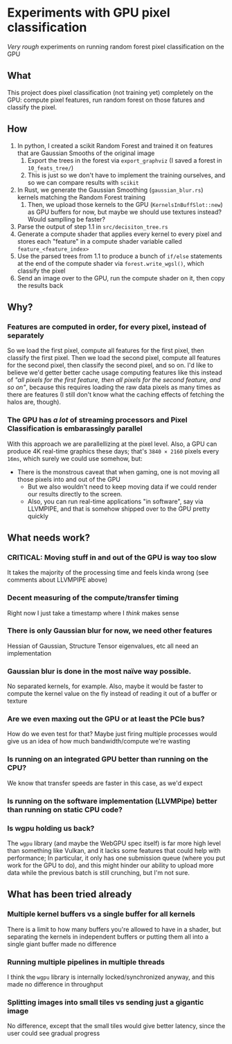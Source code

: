 # Experiments with GPU pixel classification

*Very rough* experiments on running random forest pixel classification on the GPU

## What

This project does pixel classification (not training yet) completely on the GPU: compute pixel features, run random forest on those fatures and classify the pixel.

## How

1. In python, I created a scikit Random Forest and trained it on features that are Gaussian Smooths of the original image
    1. Export the trees in the forest via `export_graphviz` (I saved a forest in `10_feats_tree/`)
    2. This is just so we don't have to implement the training ourselves, and so we can compare results with `scikit`
2. In Rust, we generate the Gaussian Smoothing (`gaussian_blur.rs`) kernels matching the Random Forest training
   1. Then, we upload those kernels to the GPU (`KernelsInBuffSlot::new`) as GPU buffers for now,
      but maybe we should use textures instead? Would samplling be faster?
3. Parse the output of step 1.1 in `src/decisiton_tree.rs`
4. Generate a compute shader that applies every kernel to every pixel and stores each "feature"
    in a compute shader variable called `feature_<feature_index>`
5. Use the parsed trees from 1.1 to produce a bunch of `if/else` statements at the end of the compute shader
   via `forest.write_wgsl()`, which classify the pixel
6. Send an image over to the GPU, run the compute shader on it, then copy the results back

## Why?

### Features are computed in order, for every pixel, instead of separately

So we load the first pixel, compute all features for the first pixel, then classify the first pixel. Then we load the second pixel, compute all features for the second pixel, then classify the second pixel, and so on. I'd like to believe we'd getter better cache usage computing features like this instead of _"all pixels for the first feature, then all pixels for the second feature, and so on"_, because this requires loading the raw data pixels as many times as there are features (I still don't know what the caching effects of fetching the halos are, though).

### The GPU has *a lot* of streaming processors and Pixel Classification is embarassingly parallel

With this approach we are parallellizing at the pixel level. Also, a GPU can produce 4K real-time graphics these days; that's `3840 × 2160` pixels every `16ms`, which surely we could use somehow, but:
- There is the monstrous caveat that when gaming, one is not moving all those pixels into and out of the GPU
  - But we also wouldn't need to keep moving data if we could render our results directly to the screen.
  - Also, you can run real-time applications "in software", say via LLVMPIPE, and that is somehow shipped over to the GPU pretty quickly


## What needs work?

### CRITICAL: Moving stuff in and out of the GPU is way too slow

It takes the majority of the processing time and feels kinda wrong (see comments about LLVMPIPE above)

### Decent measuring of the compute/transfer timing

Right now I just take a timestamp where I _think_ makes sense

### There is only Gaussian blur for now, we need other features

Hessian of Gaussian, Structure Tensor eigenvalues, etc all need an implementation

### Gaussian blur is done in the most naïve way possible.

No separated kernels, for example. Also, maybe it would be faster to compute the kernel value on the fly instead of reading it out of a buffer or texture

### Are we even maxing out the GPU or at least the PCIe bus?

How do we even test for that? Maybe just firing multiple processes would give us an idea of how much bandwidth/compute we're wasting

### Is running on an integrated GPU better than running on the CPU?

We know that transfer speeds are faster in this case, as we'd expect

### Is running on the software implementation (LLVMPipe) better than running on static CPU code?

### Is wgpu holding us back?

The `wgpu` library (and maybe the WebGPU spec itself) is far more high level than something like Vulkan, and it lacks some features that could help with performance; In particular, it only has one submission queue (where you put work for the GPU to do), and this might hinder our ability to upload more data while the previous batch is still crunching, but I'm not sure.


## What has been tried already

### Multiple kernel buffers vs a single buffer for all kernels

There is a limit to how many buffers you're allowed to have in a shader, but separating the kernels in independent buffers or putting them all into a single giant buffer made no difference

### Running multiple pipelines in multiple threads

I think the `wgpu` library is internally locked/synchronized anyway, and this made no difference in throughput

### Splitting images into small tiles vs sending just a gigantic image

No difference, except that the small tiles would give better latency, since the user could see gradual progress

